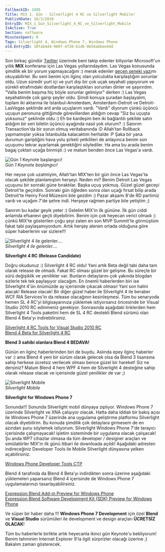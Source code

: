 ```yaml
---
FallbackID: 2495
Title: MIX 1. Gün - Silverlight 4 RC ve Silverlight Mobile!
PublishDate: 16/3/2010
EntryID: MIX_1_Gun_Silverlight_4_RC_ve_Silverlight_Mobile
IsActive: True
Section: software
MinutesSpent: 0
Tags: Silverlight 4, Windows Phone 7, Windows Phone
old.EntryID: 10fab4d4-960f-4f20-b1db-0b54abbee4dd
---
```

Son birkaç gündür [Twitter](http://www.twitter.com/daronyondem) üzerinde
beni takip edenler biliyorlar Microsoft'un yıllık **MIX** konferansı
için Las Vegas yollarındaydım. Las Vegas konusunda şimdilik ek bir yorum
yapmayacağım :) merak edenler [geçen seneki
yazı](http://daron.yondem.com/tr/post/0d6e2f91-2641-4a31-9cf8-59782990b2f7)mı
okuyabilirler. Bu seni benim için ilginç olan yolculukta karşılaştığım
sorunlar oldu. Uzun süredir yurt içi ve yurt dışı bir çok uçak seyahati
yapıyorum ve sürekli etrafımdaki dostlardan karşılaştıkları sorunları
dinler ve şaşırırdım. "Valla benim başıma hiç böyle sorunlar gelmiyor"
derken :) Las Vegas seyahatimde çok garip şeyler oldu. Şimdi konuya
şuradan başlayalım, toplam iki aktarma ile Istanbul-Amsterdam,
Amsterdam-Detroit ve Detroit-LasVegas şeklinde ard arda uçuşlarım vardı.
"Vardı" diyorum çünkü üçüncü uçuşun peronuna gittiğimde görevlilerden
aldığım cevap "Siz bu uçuşta yoksunuz" şeklinde oldu :) Eh be kardeşim
ben iki bağlantılı şekilde satın aldığım bir seri biletin üçüncü
ayağında nasıl yok olurum? :) Sanırım Transaction'da bir sorun olmuş
veritabanında :D Allah'tan Rollback yapmamışlar yoksa İstanbulda
kalacaktım herhalde :P Şaka bir yana durumun garipliğini hava yolu
şirketi yetkilileri de anlayınca benim son uçuşumu tekrar ayarlamak
gerektiğini söylediler. Ha ama bu arada benim bagaj çoktan uçağa
binmişti :) ve malum benden önce Las Vegas'a vardı.

![Gün 1 Keynote
başlangıcı!](media/MIX_1_Gun_Silverlight_4_RC_ve_Silverlight_Mobile/16032010_1.jpg)\
*Gün 1 Keynote başlangıcı!*

Her neyse çok uzatmiyim, Allah'tan MIX'ten bir gün önce Las Vegas'ta
olacak şekilde planlamıştım herşeyi. Neden mi? Benim Detroit Las Vegas
uçuşunu bir sonraki güne bıraktılar. Başka uçuş yokmuş. Güzel güzel
geceyi Detroit'te geçirdim. Sonraki gün öğleden sonra olan uçağı fırsat
bilip arada Detroit'te Henry Ford Müzesini bile gezdim :) Pazar akşamı
8'de RD partimiz vardı ve uçağım 7'de şehre indi. Herşeye rağmen partiye
bile yetiştim ;)

Sanırım bu kadar geyik yeter :) Gelelim MIX'in ilk gününe. İlk gün ciddi
anlamda efsanevi geçti diyebilirim. Benim için çok heyecan verici olmadı
:) çünkü MIX'te gösterilen çoğu şeyi zaten en son MVP Summit'te
görmüştüm fakat tabi paylaşamıyordum. Artık herşey alenen ortada
olduğuna göre süper haberlerim var sizlere!!!

![Silverlight 4 ile
gelenler....](media/MIX_1_Gun_Silverlight_4_RC_ve_Silverlight_Mobile/16032010_3.jpg)\
*Silverlight 4 ile gelenler....*

**Silverlight 4 RC (Release Candidate)**

Doğru okudunuz :) Silverlight 4 RC oldu! Yani artık Beta değil tabi daha
tam olarak release de olmadı. Fakat RC olması güzel bir gelişme. Bu
süreçte bir sürü değişiklik ve yenilikler var. Bunların detaylarını çok
yakında blogdan sizlerle tek tek paylaşıyor olacağım. En önemli
haberlerden biri ise Silverlight 4'ün önümüzde ay içerisinde çıkacak
olması! Yani son halini alacak! Release olacak! Bir diğer güzel haber
ile Silverlight 4 ile beraber WCF RIA Services'in da release olacağının
kesinleşmesi. Tüm bu senaryoda hemen SL 4 RC'yi bilgisayarınıza yüklemek
istiyorsanız öncesinde bir Visual Studio 2010 RC edinmeniz gerekiyor.
Sonrasında aşağıdaki linklerden hem Silverlight 4 Tools paketini hem de
SL 4 RC destekli Blend sürümü olan Blend 4 Beta'yı indirebilirsiniz.

[Silverlight 4 RC Tools for Visual Studio 2010
RC](http://go.microsoft.com/fwlink/?LinkID=141284)\
 [Blend 4 Beta for Silverlight 4
RC](http://go.microsoft.com/fwlink/?LinkId=169446)

**Blend 3 sahibi olanlara Blend 4 BEDAVA!**

Günün en ilginç haberlerinden biri de buydu. Aslında epey ilginç
haberler var :) ama Blend 4 yeni bir sürüm olarak gelecek olsa da Blend
3 lisansına sahip herkese ücretsiz verilecek olması bence güzel bir
hareket! Siz ne dersiniz? Malum Blend 4 hem WPF 4 hem de Silverlight 4
desteğine sahip olarak release olacak ve içerisinde güzel yenilikler de
var ;)

![Silverlight
Mobile](media/MIX_1_Gun_Silverlight_4_RC_ve_Silverlight_Mobile/16032010_2.jpg)\
*Silverlight Mobile*

**Silverlight for Windows Phone 7**

Sonunda!!! Sonunda Silverlight mobil dünyaya zıplıyor. Windows Phone 7
üzerinde Silverlight ve XNA çalışıyor olacak. Hatta daha iddialı bir
bakış açısı ile Windows Phone 7 üzerinde ana uygulama geliştirme
platformu Silverlight olacak diyebilirim. Bu konuda şimdilik çok
detaylara girmesem de en azından şunu söylemek istiyorum. Silverlight
Windows Phone 7'de tarayıcı içerisinde çalışmayacak! işletim sisteminde
bir uygulama olacak çalışacak! Şu anda WP7 cihazlar olmasa da tüm
developer / designer araçları ve simülatörler MIX'in ilk günü itibari
ile downloada açıldı! Aşağıdaki adresten indireceğiniz Developer Tools
ile Mobile Silverlight dünyasına yelken açabilirsiniz.

[Windows Phone Developer Tools
CTP](http://www.microsoft.com/downloads/details.aspx?FamilyID=2338b5d1-79d8-46af-b828-380b0f854203&displaylang=en)

Blend 4 tarafında da Blend 4 Beta'yı indirdikten sonra üzerine aşağıdaki
yüklemeleri yaparsanız Blend 4 içerisinde de Windows Phone 7
uygulamalarınızı tasarlayabilirsiniz.

[Expression Blend Add-in Preview for Windows
Phone](http://www.microsoft.com/downloads/details.aspx?FamilyID=47f5c718-9dec-4557-9687-619c0fdd3d4f&displaylang=en)\
 [Expression Blend Software Development Kit (SDK) Preview for Windows
Phone](http://www.microsoft.com/downloads/details.aspx?FamilyID=86370108-4c14-42ee-8855-226e5dd9b85b&displaylang=en)

Ve süper bir haber daha !!! **Windows Phone 7 Development** için özel
**Blend** ve **Visual Studio** sürümüleri ile development ve design
araçları **ÜCRETSİZ OLACAK**!

Tüm bu haberlerle birlikte artık heyecanla ikinci gün Keynote'u
bekliyorum! Benim tahminim Internet Explorer 9'la ilgili sürprizler
olacağı üzerine ;) Bakalım zaman gösterecek.


